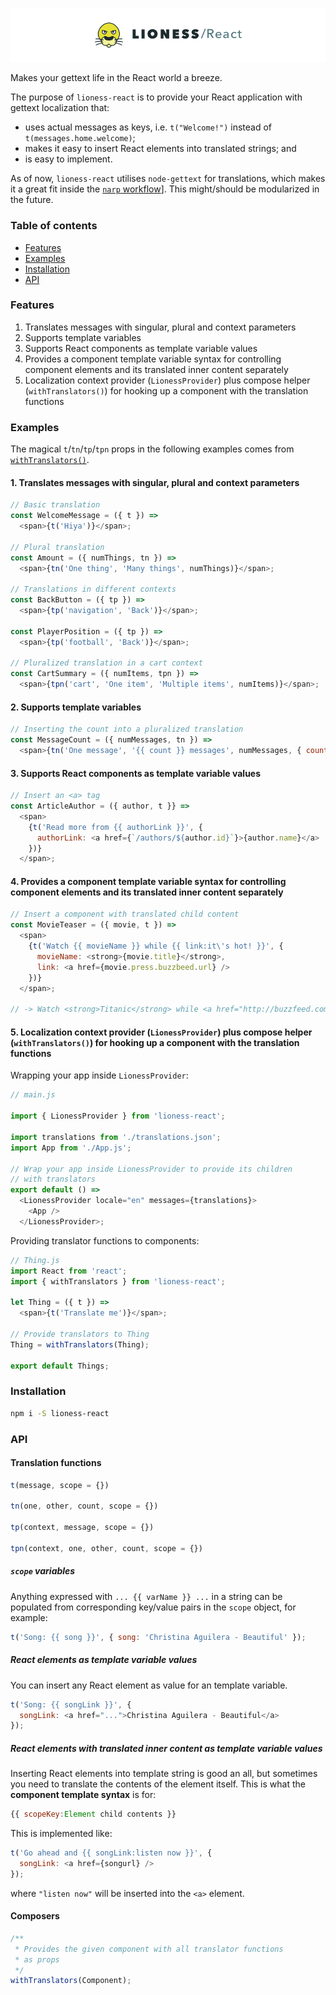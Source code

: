 ![lioness-react](docs/lioness-react.png)

Makes your gettext life in the React world a breeze.

The purpose of `lioness-react` is to provide your React application with gettext localization that:

* uses actual messages as keys, i.e. `t("Welcome!")` instead of `t(messages.home.welcome)`;
* makes it easy to insert React elements into translated strings; and
* is easy to implement.

As of now, `lioness-react` utilises `node-gettext` for translations, which makes it a great fit inside the [`narp` workflow](https://github.com/laget-se/narp)]. This might/should be modularized in the future. 

### Table of contents

* [Features](#features)
* [Examples](#examples)
* [Installation](#installation)
* [API](#api)

### Features

1. Translates messages with singular, plural and context parameters
2. Supports template variables
3. Supports React components as template variable values
4. Provides a component template variable syntax for controlling component elements and its translated inner content separately
5. Localization context provider (`LionessProvider`) plus compose helper (`withTranslators()`) for hooking up a component with the translation functions

### Examples

The magical `t`/`tn`/`tp`/`tpn` props in the following examples comes from [`withTranslators()`](#composers).

#### 1. Translates messages with singular, plural and context parameters

```js
// Basic translation
const WelcomeMessage = ({ t }) =>
  <span>{t('Hiya')}</span>;

// Plural translation
const Amount = ({ numThings, tn }) =>
  <span>{tn('One thing', 'Many things', numThings)}</span>;

// Translations in different contexts
const BackButton = ({ tp }) =>
  <span>{tp('navigation', 'Back')}</span>;

const PlayerPosition = ({ tp }) =>
  <span>{tp('football', 'Back')}</span>;

// Pluralized translation in a cart context
const CartSummary = ({ numItems, tpn }) =>
  <span>{tpn('cart', 'One item', 'Multiple items', numItems)}</span>;
```

#### 2. Supports template variables

```js
// Inserting the count into a pluralized translation
const MessageCount = ({ numMessages, tn }) =>
  <span>{tn('One message', '{{ count }} messages', numMessages, { count: numMessages })}</span>;
```

#### 3. Supports React components as template variable values

```js
// Insert an <a> tag
const ArticleAuthor = ({ author, t }} =>
  <span>
    {t('Read more from {{ authorLink }}', {
      authorLink: <a href={`/authors/${author.id}`}>{author.name}</a>
    })}
  </span>;
```

#### 4. Provides a component template variable syntax for controlling component elements and its translated inner content separately

```js
// Insert a component with translated child content
const MovieTeaser = ({ movie, t }) =>
  <span>
    {t('Watch {{ movieName }} while {{ link:it\'s hot! }}', {
      movieName: <strong>{movie.title}</strong>,
      link: <a href={movie.press.buzzbeed.url} />
    })}
  </span>;

// -> Watch <strong>Titanic</strong> while <a href="http://buzzfeed.com/titanic-is-hot">it's hot!</a> 
```

#### 5. Localization context provider (`LionessProvider`) plus compose helper (`withTranslators()`) for hooking up a component with the translation functions

Wrapping your app inside `LionessProvider`:

```js
// main.js

import { LionessProvider } from 'lioness-react';

import translations from './translations.json';
import App from './App.js';

// Wrap your app inside LionessProvider to provide its children
// with translators
export default () =>
  <LionessProvider locale="en" messages={translations}>
    <App />
  </LionessProvider>;
```

Providing translator functions to components:

```js
// Thing.js
import React from 'react';
import { withTranslators } from 'lioness-react';

let Thing = ({ t }) =>
  <span>{t('Translate me')}</span>;
  
// Provide translators to Thing
Thing = withTranslators(Thing);

export default Things;
```

### Installation

```sh
npm i -S lioness-react
```

### API

#### Translation functions

```js
t(message, scope = {})

tn(one, other, count, scope = {})

tp(context, message, scope = {})

tpn(context, one, other, count, scope = {})
```

##### `scope` variables

Anything expressed with `... {{ varName }} ...` in a string can be populated from corresponding key/value pairs in the `scope` object, for example:

```js
t('Song: {{ song }}', { song: 'Christina Aguilera - Beautiful' });
```

##### React elements as template variable values

You can insert any React element as value for an template variable.

```js
t('Song: {{ songLink }}', {
  songLink: <a href="...">Christina Aguilera - Beautiful</a>
});
```

##### React elements with translated inner content as template variable values

Inserting React elements into template string is good an all, but sometimes you need to translate the contents of the element itself. This is what the **component template syntax** is for:

```js
{{ scopeKey:Element child contents }}
```

This is implemented like:

```js
t('Go ahead and {{ songLink:listen now }}', {
  songLink: <a href={songurl} />
});
```

where `"listen now"` will be inserted into the `<a>` element.

#### Composers

```js
/**
 * Provides the given component with all translator functions
 * as props
 */
withTranslators(Component);
```
